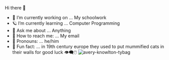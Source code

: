 Hi there 👋

- 🥮 I’m currently working on ... My schoolwork
- 🪐 I’m currently learning ... Computer Programming
- 🎴 Ask me about ... Anything
- 📯 How to reach me: ... My email
- 🧮 Pronouns: ... he/him
- 👾 Fun fact: ... in 19th century europe they used to put mummified cats in their walls for good luck
👁️‍🗨️🖱️
![avery-knowlton-tybag](https://user-images.githubusercontent.com/128264491/226145452-ed2ed913-8408-4261-9b12-1977ad104c87.gif)
